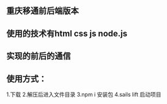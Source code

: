## 重庆移通前后端版本
## 使用的技术有html css js node.js
## 实现的前后的通信
## 使用方式：
1.下载
2.解压后进入文件目录
3.npm i 安装包
4.sails lift  启动项目
